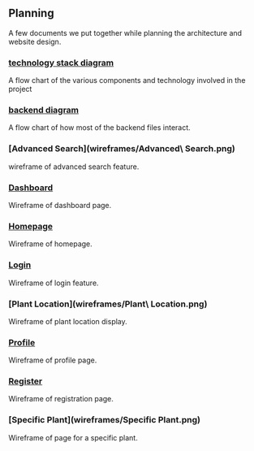## Planning
A few documents we put together while planning the architecture and website design.

### [technology stack diagram](technology-stack-diagram.pdf)
A flow chart of the various components and technology involved in the project

### [backend diagram](backend_diagram.png)
A flow chart of how most of the backend files interact.

### [Advanced Search](wireframes/Advanced\ Search.png)
wireframe of advanced search feature.

### [Dashboard](wireframes/Dashboard.png)
Wireframe of dashboard page.

### [Homepage](wireframes/Homepage.png)
Wireframe of homepage.

### [Login](wireframes/Login.png)
Wireframe of login feature.

### [Plant Location](wireframes/Plant\ Location.png)
Wireframe of plant location display.

### [Profile](wireframes/Profile.png)
Wireframe of profile page.

### [Register](wireframes/Register.png)
Wireframe of registration page.

### [Specific Plant](wireframes/Specific Plant.png)
Wireframe of page for a specific plant.

